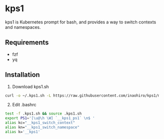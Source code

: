 # kps1

kps1 is Kubernetes prompt for bash, and provides a way to switch contexts and namespaces.

## Requirements

- fzf
- yq

## Installation

1. Download kps1.sh

  ```bash
  curl -o ~/.kps1.sh -L https://raw.githubusercontent.com/inaohiro/kps1/main/kps1.sh
  ```

2. Edit .bashrc

  ```bash
  test -f .kps1.sh && source .kps1.sh
  export PS1='[\u@\h \W] `__kps1_ps1` \n$ '
  alias kc="__kps1_switch_context"
  alias kn="__kps1_switch_namespace"
  alias k='__kps1'
  ```
